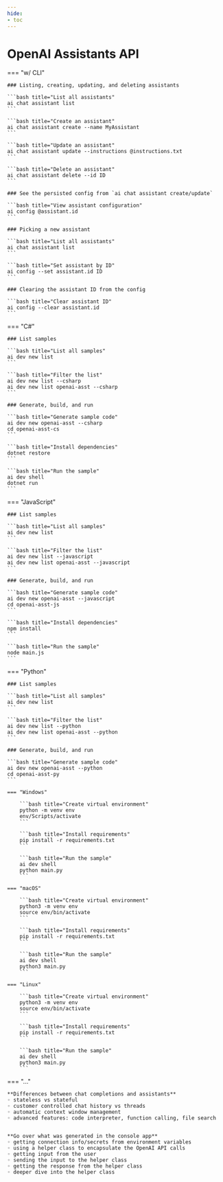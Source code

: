 ```yaml
---
hide:
- toc
---
```

# OpenAI Assistants API

=== "w/ CLI"

    ### Listing, creating, updating, and deleting assistants

    ```bash title="List all assistants"
    ai chat assistant list
    ```

    ```bash title="Create an assistant"
    ai chat assistant create --name MyAssistant
    ```

    ```bash title="Update an assistant"
    ai chat assistant update --instructions @instructions.txt
    ```

    ```bash title="Delete an assistant"
    ai chat assistant delete --id ID
    ```

    ### See the persisted config from `ai chat assistant create/update`

    ```bash title="View assistant configuration"
    ai config @assistant.id
    ```

    ### Picking a new assistant

    ```bash title="List all assistants"
    ai chat assistant list
    ```

    ```bash title="Set assistant by ID"
    ai config --set assistant.id ID
    ```

    ### Clearing the assistant ID from the config

    ```bash title="Clear assistant ID"
    ai config --clear assistant.id
    ```

=== "C#"

    ### List samples

    ```bash title="List all samples"
    ai dev new list
    ```

    ```bash title="Filter the list"
    ai dev new list --csharp
    ai dev new list openai-asst --csharp
    ```

    ### Generate, build, and run

    ```bash title="Generate sample code"
    ai dev new openai-asst --csharp
    cd openai-asst-cs
    ```

    ```bash title="Install dependencies"
    dotnet restore
    ```

    ```bash title="Run the sample"
    ai dev shell
    dotnet run
    ```

=== "JavaScript"

    ### List samples

    ```bash title="List all samples"
    ai dev new list
    ```

    ```bash title="Filter the list"
    ai dev new list --javascript
    ai dev new list openai-asst --javascript
    ```

    ### Generate, build, and run

    ```bash title="Generate sample code"
    ai dev new openai-asst --javascript
    cd openai-asst-js
    ```

    ```bash title="Install dependencies"
    npm install
    ```

    ```bash title="Run the sample"
    node main.js
    ```

=== "Python"

    ### List samples

    ```bash title="List all samples"
    ai dev new list
    ```

    ```bash title="Filter the list"
    ai dev new list --python
    ai dev new list openai-asst --python
    ```

    ### Generate, build, and run

    ```bash title="Generate sample code"
    ai dev new openai-asst --python
    cd openai-asst-py
    ```

    === "Windows"

        ```bash title="Create virtual environment"
        python -m venv env
        env/Scripts/activate
        ```

        ```bash title="Install requirements"
        pip install -r requirements.txt
        ```

        ```bash title="Run the sample"
        ai dev shell
        python main.py
        ```

    === "macOS"

        ```bash title="Create virtual environment"
        python3 -m venv env
        source env/bin/activate
        ```

        ```bash title="Install requirements"
        pip install -r requirements.txt
        ```

        ```bash title="Run the sample"
        ai dev shell
        python3 main.py
        ```

    === "Linux"

        ```bash title="Create virtual environment"
        python3 -m venv env
        source env/bin/activate
        ```

        ```bash title="Install requirements"
        pip install -r requirements.txt
        ```

        ```bash title="Run the sample"
        ai dev shell
        python3 main.py
        ```

=== "..."

    **Differences between chat completions and assistants**  
    ◦ stateless vs stateful  
    ◦ customer controlled chat history vs threads  
    ◦ automatic context window management  
    ◦ advanced features: code interpreter, function calling, file search  


    **Go over what was generated in the console app**  
    ◦ getting connection info/secrets from environment variables  
    ◦ using a helper class to encapsulate the OpenAI API calls  
    ◦ getting input from the user  
    ◦ sending the input to the helper class  
    ◦ getting the response from the helper class  
    ◦ deeper dive into the helper class
